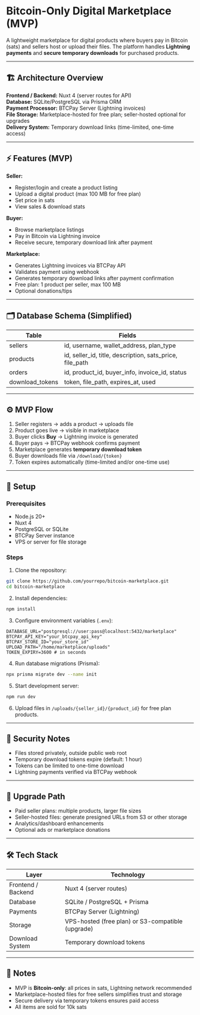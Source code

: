 
# Bitcoin-Only Digital Marketplace (MVP)

A lightweight marketplace for digital products where buyers pay in Bitcoin (sats) and sellers host or upload their files. The platform handles **Lightning payments** and **secure temporary downloads** for purchased products.

---

## 🏗 Architecture Overview

**Frontend / Backend:** Nuxt 4 (server routes for API)  
**Database:** SQLite/PostgreSQL via Prisma ORM  
**Payment Processor:** BTCPay Server (Lightning invoices)  
**File Storage:** Marketplace-hosted for free plan; seller-hosted optional for upgrades  
**Delivery System:** Temporary download links (time-limited, one-time access)

---

## ⚡ Features (MVP)

**Seller:**  
- Register/login and create a product listing  
- Upload a digital product (max 100 MB for free plan)  
- Set price in sats  
- View sales & download stats  

**Buyer:**  
- Browse marketplace listings  
- Pay in Bitcoin via Lightning invoice  
- Receive secure, temporary download link after payment  

**Marketplace:**  
- Generates Lightning invoices via BTCPay API  
- Validates payment using webhook  
- Generates temporary download links after payment confirmation  
- Free plan: 1 product per seller, max 100 MB  
- Optional donations/tips  

---

## 🗂 Database Schema (Simplified)

| Table | Fields |
|-------|--------|
| sellers | id, username, wallet_address, plan_type |
| products | id, seller_id, title, description, sats_price, file_path |
| orders | id, product_id, buyer_info, invoice_id, status |
| download_tokens | token, file_path, expires_at, used |

---

## ⚙️ MVP Flow

1. Seller registers → adds a product → uploads file  
2. Product goes live → visible in marketplace  
3. Buyer clicks **Buy** → Lightning invoice is generated  
4. Buyer pays → BTCPay webhook confirms payment  
5. Marketplace generates **temporary download token**  
6. Buyer downloads file via `/download/{token}`  
7. Token expires automatically (time-limited and/or one-time use)  

---

## 🔧 Setup

### Prerequisites
- Node.js 20+  
- Nuxt 4  
- PostgreSQL or SQLite  
- BTCPay Server instance  
- VPS or server for file storage  

### Steps
1. Clone the repository:  
```bash
git clone https://github.com/yourrepo/bitcoin-marketplace.git
cd bitcoin-marketplace
```

2. Install dependencies:  
```bash
npm install
```

3. Configure environment variables (`.env`):  
```dotenv
DATABASE_URL="postgresql://user:pass@localhost:5432/marketplace"
BTCPAY_API_KEY="your_btcpay_api_key"
BTCPAY_STORE_ID="your_store_id"
UPLOAD_PATH="/home/marketplace/uploads"
TOKEN_EXPIRY=3600 # in seconds
```

4. Run database migrations (Prisma):  
```bash
npx prisma migrate dev --name init
```

5. Start development server:  
```bash
npm run dev
```

6. Upload files in `/uploads/{seller_id}/{product_id}` for free plan products.

---

## 🔐 Security Notes

- Files stored privately, outside public web root  
- Temporary download tokens expire (default: 1 hour)  
- Tokens can be limited to one-time download  
- Lightning payments verified via BTCPay webhook  

---

## 🚀 Upgrade Path

- Paid seller plans: multiple products, larger file sizes  
- Seller-hosted files: generate presigned URLs from S3 or other storage  
- Analytics/dashboard enhancements  
- Optional ads or marketplace donations  

---

## 🛠 Tech Stack

| Layer | Technology |
|-------|------------|
| Frontend / Backend | Nuxt 4 (server routes) |
| Database | SQLite / PostgreSQL + Prisma |
| Payments | BTCPay Server (Lightning) |
| Storage | VPS-hosted (free plan) or S3-compatible (upgrade) |
| Download System | Temporary download tokens |

---

## 📝 Notes

- MVP is **Bitcoin-only**: all prices in sats, Lightning network recommended  
- Marketplace-hosted files for free sellers simplifies trust and storage  
- Secure delivery via temporary tokens ensures paid access  
- All items are sold for 10k sats
